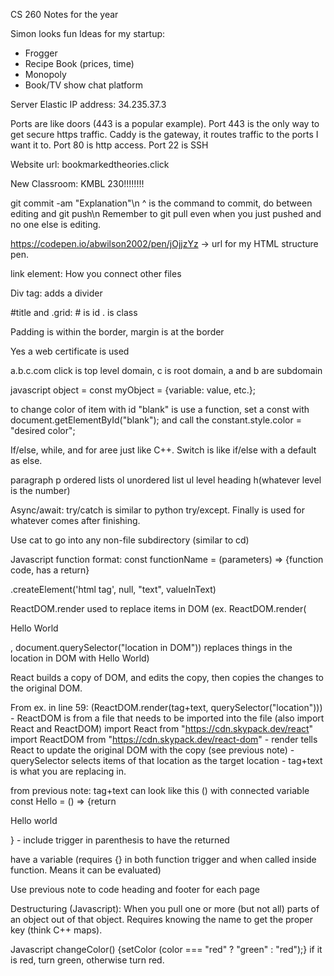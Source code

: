 CS 260 Notes for the year

Simon looks fun
Ideas for my startup:
 - Frogger
 - Recipe Book (prices, time)
 - Monopoly
 - Book/TV show chat platform

Server Elastic IP address: 34.235.37.3

Ports are like doors (443 is a popular example).
Port 443 is the only way to get secure https traffic.
Caddy is the gateway, it routes traffic to the ports I want it to.
Port 80 is http access.
Port 22 is SSH

Website url: bookmarkedtheories.click

New Classroom: KMBL 230!!!!!!!!

git commit -am "Explanation"\n
^ is the command to commit, do between editing and git push\n
Remember to git pull even when you just pushed and no one else is editing.

https://codepen.io/abwilson2002/pen/jOjjzYz -> url for my HTML structure pen.

link element: How you connect other files

Div tag: adds a divider

#title and .grid: # is id . is class

Padding is within the border, margin is at the border

Yes a web certificate is used

a.b.c.com    click is top level domain, c is root domain, a and b are subdomain

javascript object = const myObject = {variable: value, etc.};

to change color of item with id "blank" is use a function, set a const with document.getElementById("blank"); and call the constant.style.color = "desired color";

If/else, while, and for aree just like C++. Switch is like if/else with a default as else.

paragraph p
ordered lists ol
unordered list ul
level heading h(whatever level is the number)

Async/await: try/catch is similar to python try/except. Finally is used for whatever comes after finishing.

Use cat to go into any non-file subdirectory (similar to cd)

Javascript function format: const functionName = (parameters) => {function code, has a return}

.createElement('html tag', null, "text", valueInText)

ReactDOM.render used to replace items in DOM (ex. ReactDOM.render(<p>Hello World</p>, document.querySelector("location in DOM")) replaces things in the location in DOM with Hello World)

React builds a copy of DOM, and edits the copy, then copies the changes to the original DOM.

From ex. in line 59:            (ReactDOM.render(tag+text, querySelector("location")))
    - ReactDOM is from a file that needs to be imported into the file   (also import React and ReactDOM)
        import React from "https://cdn.skypack.dev/react"
        import ReactDOM from "https://cdn.skypack.dev/react-dom"
    - render tells React to update the original DOM with the copy (see previous note)
    - querySelector selects items of that location as the target location
    - tag+text is what you are replacing in.

from previous note: tag+text can look like this (<Hello />)
with connected variable
    const Hello = () => {return <p>Hello world</p>}
    - include trigger in parenthesis to have the returned <p> have a variable (requires {} in both function trigger and when called inside function. Means it can be evaluated)


Use previous note to code heading and footer for each page

Destructuring (Javascript): When you pull one or more (but not all) parts of an object out of that object. Requires knowing the name to get the proper key (think C++ maps).

Javascript changeColor() {setColor (color === "red" ? "green" : "red");} if it is red, turn green, otherwise turn red.